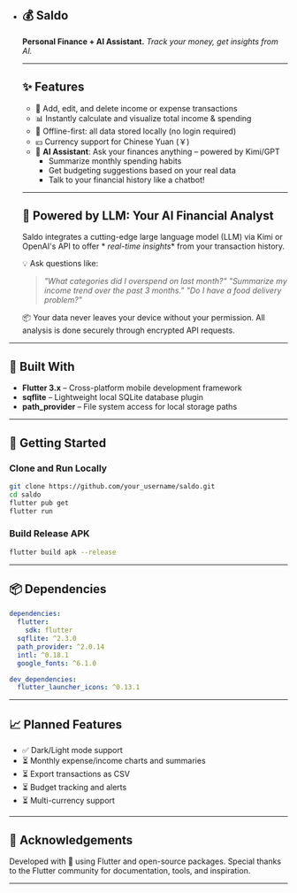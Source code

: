 - ## 💰 Saldo

  **Personal Finance + AI Assistant.**
  *Track your money, get insights from AI.*

  ------

  ## ✨ Features

    - 📆 Add, edit, and delete income or expense transactions
    - 📊 Instantly calculate and visualize total income & spending
    - 💾 Offline-first: all data stored locally (no login required)
    - 💴 Currency support for Chinese Yuan (￥)
    - 🤖 **AI Assistant**: Ask your finances anything – powered by Kimi/GPT
        - Summarize monthly spending habits
        - Get budgeting suggestions based on your real data
        - Talk to your financial history like a chatbot!

  ------

  ## 🧠 Powered by LLM: Your AI Financial Analyst

  Saldo integrates a cutting-edge large language model (LLM) via Kimi or OpenAI's API to offer *
  *real-time insights** from your transaction history.

  💡 Ask questions like:

  > *"What categories did I overspend on last month?"*
  > *"Summarize my income trend over the past 3 months."*
  > *"Do I have a food delivery problem?"*

  📦 Your data never leaves your device without your permission. All analysis is done securely
  through encrypted API requests.

------

## 📱 Built With

- **Flutter 3.x** – Cross-platform mobile development framework
- **sqflite** – Lightweight local SQLite database plugin
- **path_provider** – File system access for local storage paths

------

## 🚀 Getting Started

### Clone and Run Locally

```bash
git clone https://github.com/your_username/saldo.git
cd saldo
flutter pub get
flutter run
```

### Build Release APK

```bash
flutter build apk --release
```

------

## 📦 Dependencies

```yaml
dependencies:
  flutter:
    sdk: flutter
  sqflite: ^2.3.0
  path_provider: ^2.0.14
  intl: ^0.18.1
  google_fonts: ^6.1.0

dev_dependencies:
  flutter_launcher_icons: ^0.13.1
```

------

## 📈 Planned Features

- ✅ Dark/Light mode support
- ⏳ Monthly expense/income charts and summaries
- ⏳ Export transactions as CSV
- ⏳ Budget tracking and alerts
- ⏳ Multi-currency support

------

## 🤝 Acknowledgements

Developed with 💖 using Flutter and open-source packages.
Special thanks to the Flutter community for documentation, tools, and inspiration.

------


